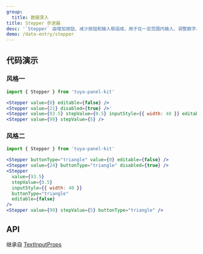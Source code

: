 ```yaml
---
group:
  title: 数据录入
title: Stepper 步进器
desc: '`Stepper` 由增加按钮、减少按钮和输入框组成，用于在一定范围内输入、调整数字。'
demo: /data-entry/stepper
---
```


## 代码演示

### 风格一

```jsx
import { Stepper } from 'tuya-panel-kit'

<Stepper value={0} editable={false} />
<Stepper value={21} disabled={true} />'
<Stepper value={93.5} stepValue={0.5} inputStyle={{ width: 40 }} editable={false} />
<Stepper value={99} stepValue={5} />
```

### 风格二

```jsx
import { Stepper } from 'tuya-panel-kit'

<Stepper buttonType="triangle" value={0} editable={false} />
<Stepper value={24} buttonType="triangle" disabled={true} />
<Stepper
  value={93.5}
  stepValue={0.5}
  inputStyle={{ width: 40 }}
  buttonType="triangle"
  editable={false}
/>
<Stepper value={99} stepValue={5} buttonType="triangle" />
```

## API

继承自 [TextInputProps](https://reactnative.dev/docs/textinput#props)

<API name="StepperProps" />
